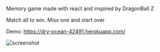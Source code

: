 Memory game made with react and inspired by DragonBall Z


Match all to win. Miss one and start over


Demo:
https://dry-ocean-42491.herokuapp.com/


![screenshot](https://i.ibb.co/Nshx1Lp/dbmimg.png)
